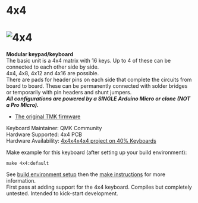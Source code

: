 # 4x4

![4x4](https://2.bp.blogspot.com/-xRZOpwlTT4c/WlOwRIVAecI/AAAAAAACKo4/d75juHTX2W0Nrch7NigssMbagvl3I4w_ACEwYBhgL/s1600/e.jpg)
===

**Modular keypad/keyboard**  
The basic unit is a 4x4 matrix with 16 keys. Up to 4 of these can be connected to each other side by side.  
4x4, 4x8, 4x12 and 4x16 are possible.  
There are pads for header pins on each side that complete the circuits from board to board. These can be permanently connected with solder bridges or temporarily with pin headers and shunt jumpers.  
**_All configurations are powered by a SINGLE Arduino Micro or clone (NOT a Pro Micro)._**  

* [The original TMK firmware](https://github.com/di0ib/tmk_keyboard/tree/master/keyboard/4x4)

Keyboard Maintainer: QMK Community  
Hardware Supported: 4x4 PCB  
Hardware Availability: [4x4x4x4x4 project on 40% Keyboards](http://www.40percent.club/2018/01/4x4x4x4x4.html)  

Make example for this keyboard (after setting up your build environment):  

    make 4x4:default

See [build environment setup](https://docs.qmk.fm/build_environment_setup.html) then the [make instructions](https://docs.qmk.fm/make_instructions.html) for more information.  
First pass at adding support for the 4x4 keyboard. Compiles but completely untested. Intended to kick-start development.  
